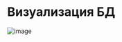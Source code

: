 # Визуализация БД
![image](https://user-images.githubusercontent.com/125022706/219596090-dac60b99-aa47-48d0-8da4-df4f2c9f4de2.png)

